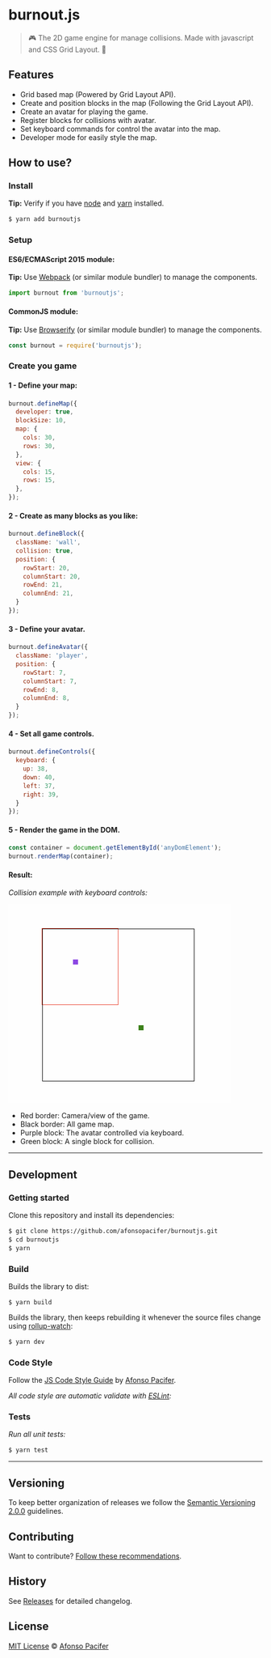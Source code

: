 # burnout.js

> :video_game: The 2D game engine for manage collisions. Made with javascript and CSS Grid Layout. :heartbeat:

## Features

- Grid based map (Powered by Grid Layout API).
- Create and position blocks in the map (Following the Grid Layout API).
- Create an avatar for playing the game.
- Register blocks for collisions with avatar.
- Set keyboard commands for control the avatar into the map.
- Developer mode for easily style the map.

## How to use?

### Install

**Tip:** Verify if you have [node](http://nodejs.org/) and [yarn](https://yarnpkg.com/pt-BR/) installed.

```sh
$ yarn add burnoutjs
```

### Setup

#### ES6/ECMAScript 2015 module:

**Tip:** Use [Webpack](https://webpack.github.io/) (or similar module bundler) to manage the components.

```js
import burnout from 'burnoutjs';
```

#### CommonJS module:

**Tip:** Use [Browserify](http://browserify.org/) (or similar module bundler) to manage the components.

```js
const burnout = require('burnoutjs');
```

### Create you game

#### 1 - Define your map:

```js
burnout.defineMap({
  developer: true,
  blockSize: 10,
  map: {
    cols: 30,
    rows: 30,
  },
  view: {
    cols: 15,
    rows: 15,
  },
});
```

#### 2 - Create as many blocks as you like:

```js
burnout.defineBlock({
  className: 'wall',
  collision: true,
  position: {
    rowStart: 20,
    columnStart: 20,
    rowEnd: 21,
    columnEnd: 21,
  }
});
```

#### 3 - Define your avatar.

```js
burnout.defineAvatar({
  className: 'player',
  position: {
    rowStart: 7,
    columnStart: 7,
    rowEnd: 8,
    columnEnd: 8,
  }
});
```

#### 4 - Set all game controls.

```js
burnout.defineControls({
  keyboard: {
    up: 38,
    down: 40,
    left: 37,
    right: 39,
  }
});
```

#### 5 - Render the game in the DOM.

```js
const container = document.getElementById('anyDomElement');
burnout.renderMap(container);
```

#### Result:

*Collision example with keyboard controls:*

![Game demo](docs/demo.gif)

- Red border: Camera/view of the game.
- Black border: All game map.
- Purple block: The avatar controlled via keyboard.
- Green block: A single block for collision.

<hr>

## Development

### Getting started

Clone this repository and install its dependencies:

```sh
$ git clone https://github.com/afonsopacifer/burnoutjs.git
$ cd burnoutjs
$ yarn
```
### Build

Builds the library to dist:

```shev
$ yarn build
```

Builds the library, then keeps rebuilding it whenever the source files change using [rollup-watch](https://github.com/rollup/rollup-watch):

```sh
$ yarn dev
```

### Code Style

Follow the [JS Code Style Guide](https://github.com/afonsopacifer/code-style-guide/blob/master/js/JS.md) by [Afonso Pacifer](https://github.com/afonsopacifer).

*All code style are automatic validate with [ESLint](http://eslint.org/):*

### Tests

*Run all unit tests:*

```sh
$ yarn test
```

<hr>

## Versioning

To keep better organization of releases we follow the [Semantic Versioning 2.0.0](http://semver.org/) guidelines.

## Contributing

Want to contribute? [Follow these recommendations](https://github.com/afonsopacifer/burnoutjs/blob/master/CONTRIBUTING.md).

## History

See [Releases](https://github.com/afonsopacifer/burnoutjs/releases) for detailed changelog.

## License

[MIT License](https://github.com/afonsopacifer/burnoutjs/blob/master/LICENSE.md) © [Afonso Pacifer](https://github.com/afonsopacifer)
